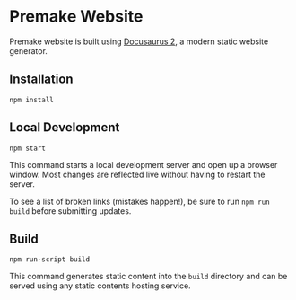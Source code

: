 # Premake Website

Premake website is built using [Docusaurus 2](https://v2.docusaurus.io/), a modern static website generator.

## Installation

```
npm install
```

## Local Development

```
npm start
```

This command starts a local development server and open up a browser window. Most changes are reflected live without having to restart the server.

To see a list of broken links (mistakes happen!), be sure to run `npm run build` before submitting updates.

## Build

```
npm run-script build
```

This command generates static content into the `build` directory and can be served using any static contents hosting service.
